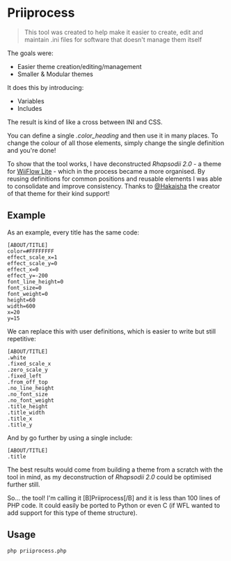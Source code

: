 # Priiprocess

> This tool was created to help make it easier to create, edit and maintain .ini files for software that doesn't manage them itself

The goals were:

* Easier theme creation/editing/management
* Smaller & Modular themes

It does this by introducing:

* Variables
* Includes

The result is kind of like a cross between INI and CSS. 

You can define a single *.color_heading* and then use it in many places. To change the colour of all those elements, simply change the single definition and you're done!

To show that the tool works, I have deconstructed *Rhapsodii 2.0* - a theme for [WiiFlow Lite](https://github.com/Fledge68/WiiFlow_Lite) - which in the process became a more organised. By reusing definitions for common positions and reusable elements I was able to consolidate and improve consistency. Thanks to [@Hakaisha](https://github.com/Hakaisha) the creator of that theme for their kind support!

## Example

As an example, every title has the same code:

	[ABOUT/TITLE]
	color=#FFFFFFFF
	effect_scale_x=1
	effect_scale_y=0
	effect_x=0
	effect_y=-200
	font_line_height=0
	font_size=0
	font_weight=0
	height=60
	width=600
	x=20
	y=15

We can replace this with user definitions, which is easier to write but still repetitive:

	[ABOUT/TITLE]
	.white
	.fixed_scale_x
	.zero_scale_y
	.fixed_left
	.from_off_top
	.no_line_height
	.no_font_size
	.no_font_weight
	.title_height
	.title_width
	.title_x
	.title_y

And by go further by using a single include:

	[ABOUT/TITLE]
	.title

The best results would come from building a theme from a scratch with the tool in mind, as my deconstruction of *Rhapsodii 2.0* could be optimised further still.

So... the tool! I'm calling it [B]Priiprocess[/B] and it is less than 100 lines of PHP code. It could easily be ported to Python or even C (if WFL wanted to add support for this type of theme structure).

## Usage

    php priiprocess.php
